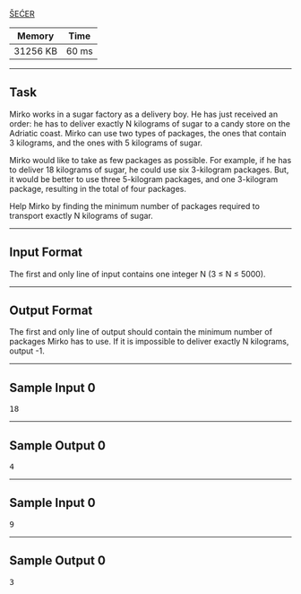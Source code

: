 [ŠEĆER](https://www.acmicpc.net/problem/2839)

| Memory   | Time  |
| -------- | ----- |
| 31256 KB | 60 ms |

---

## Task
Mirko works in a sugar factory as a delivery boy. He has just received an order: he has to deliver exactly N kilograms of sugar to a candy store on the Adriatic coast. Mirko can use two types of packages, the ones that contain 3 kilograms, and the ones with 5 kilograms of sugar.

Mirko would like to take as few packages as possible. For example, if he has to deliver 18 kilograms of sugar, he could use six 3-kilogram packages. But, it would be better to use three 5-kilogram packages, and one 3-kilogram package, resulting in the total of four packages.

Help Mirko by finding the minimum number of packages required to transport exactly N kilograms of sugar.

---

## Input Format
The first and only line of input contains one integer N (3 ≤ N ≤ 5000).

---

## Output Format
The first and only line of output should contain the minimum number of packages Mirko has to use. If it is impossible to deliver exactly N kilograms, output -1.

---

## Sample Input 0
<pre>
18
</pre>
---

## Sample Output 0
<pre>
4
</pre>

---

## Sample Input 0
<pre>
9
</pre>
---

## Sample Output 0
<pre>
3
</pre>